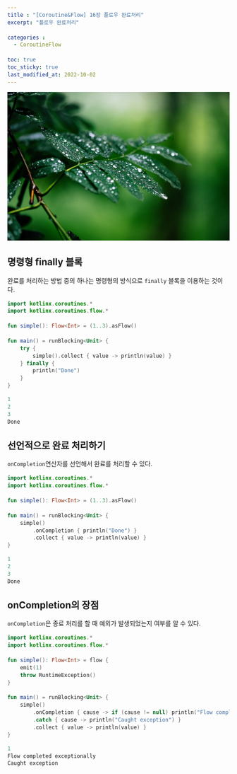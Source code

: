```yaml
---
title : "[Coroutine&Flow] 16장 플로우 완료처리"
excerpt: "플로우 완료처리"

categories :
  - CoroutineFlow

toc: true
toc_sticky: true
last_modified_at: 2022-10-02
---
```


![coroutine16_image1.jpg](/assets/images/coroutine16_image1.jpg?raw=true)

## **명령형 finally 블록**

완료를 처리하는 방법 중의 하나는 명령형의 방식으로 `finally` 블록을 이용하는 것이다.

```kotlin
import kotlinx.coroutines.*
import kotlinx.coroutines.flow.*

fun simple(): Flow<Int> = (1..3).asFlow()

fun main() = runBlocking<Unit> {
    try {
        simple().collect { value -> println(value) }
    } finally {
        println("Done")
    }
}
```

```kotlin
1
2
3
Done
```

## **선언적으로 완료 처리하기**

`onCompletion`연산자를 선언해서 완료를 처리할 수 있다.

```kotlin
import kotlinx.coroutines.*
import kotlinx.coroutines.flow.*

fun simple(): Flow<Int> = (1..3).asFlow()

fun main() = runBlocking<Unit> {
    simple()
        .onCompletion { println("Done") }
        .collect { value -> println(value) }
}
```

```kotlin
1
2
3
Done
```

## **onCompletion의 장점**

`onCompletion`은 종료 처리를 할 때 예외가 발생되었는지 여부를 알 수 있다.

```kotlin
import kotlinx.coroutines.*
import kotlinx.coroutines.flow.*

fun simple(): Flow<Int> = flow {
    emit(1)
    throw RuntimeException()
}

fun main() = runBlocking<Unit> {
    simple()
        .onCompletion { cause -> if (cause != null) println("Flow completed exceptionally") }
        .catch { cause -> println("Caught exception") }
        .collect { value -> println(value) }
}
```

```kotlin
1
Flow completed exceptionally
Caught exception
```
